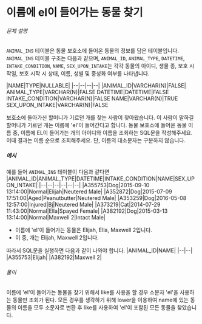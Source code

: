 # 이름에 el이 들어가는 동물 찾기
###### 문제 설명

`ANIMAL_INS`  테이블은 동물 보호소에 들어온 동물의 정보를 담은 테이블입니다.  `ANIMAL_INS`  테이블 구조는 다음과 같으며,  `ANIMAL_ID`,  `ANIMAL_TYPE`,  `DATETIME`,  `INTAKE_CONDITION`,  `NAME`,  `SEX_UPON_INTAKE`는 각각 동물의 아이디, 생물 종, 보호 시작일, 보호 시작 시 상태, 이름, 성별 및 중성화 여부를 나타냅니다.


|NAME|TYPE|NULLABLE|
|--|--|--|--|
|ANIMAL_ID|VARCHAR(N)|FALSE|
ANIMAL_TYPE|VARCHAR(N)|FALSE
DATETIME|DATETIME|FALSE
INTAKE_CONDITION|VARCHAR(N)|FALSE
NAME|VARCHAR(N)|TRUE
SEX_UPON_INTAKE|VARCHAR(N)|FALSE

보호소에 돌아가신 할머니가 기르던 개를 찾는 사람이 찾아왔습니다. 이 사람이 말하길 할머니가 기르던 개는 이름에 'el'이 들어간다고 합니다. 동물 보호소에 들어온 동물 이름 중, 이름에  EL이 들어가는 개의 아이디와 이름을 조회하는 SQL문을 작성해주세요. 이때 결과는 이름 순으로 조회해주세요. 단, 이름의 대소문자는 구분하지 않습니다.

##### 예시

예를 들어  `ANIMAL_INS`  테이블이 다음과 같다면
|ANIMAL_ID|ANIMAL_TYPE|DATETIME|INTAKE_CONDITION|NAME|SEX_UPON_INTAKE|
|--|--|--|--|--|--|
|A355753|Dog|2015-09-10 13:14:00|Normal|Elijah|Neutered Male|
|A352872|Dog|2015-07-09 17:51:00|Aged|Peanutbutter|Neutered Male|
|A353259|Dog|2016-05-08 12:57:00|Injured|Bj|Neutered Male|
|A373219|Cat|2014-07-29 11:43:00|Normal|Ella|Spayed Female|
|A382192|Dog|2015-03-13 13:14:00|Normal|Maxwell 2|Intact Male|

-   이름에 'el'이 들어가는 동물은 Elijah, Ella, Maxwell 2입니다.
-   이 중, 개는 Elijah, Maxwell 2입니다.

따라서 SQL문을 실행하면 다음과 같이 나와야 합니다.
|ANIMAL_ID|NAME|
|--|--|
|A355753|Elijah|
|A382192|Maxwell 2|

###### 풀이
이름에 'el'이 들어가는 동물을 찾기 위해서 like를 사용을 할 경우 소문자 'el'을 사용하는 동물만 조회가 된다. 모든 경우를 생각하기 위해 lower을 이용하여 name에 있는 동물의 이름을 모두 소문자로 변환 후 like를 사용하여 'el'이 포함된 모든 동물을 찾았습니다.